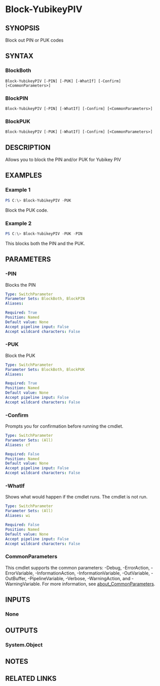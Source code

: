 ﻿---
external help file: powershellYK.dll-Help.xml
Module Name: powershellYK
online version:
schema: 2.0.0
---

# Block-YubikeyPIV

## SYNOPSIS
Block out PIN or PUK codes

## SYNTAX

### BlockBoth
```
Block-YubikeyPIV [-PIN] [-PUK] [-WhatIf] [-Confirm] [<CommonParameters>]
```

### BlockPIN
```
Block-YubikeyPIV [-PIN] [-WhatIf] [-Confirm] [<CommonParameters>]
```

### BlockPUK
```
Block-YubikeyPIV [-PUK] [-WhatIf] [-Confirm] [<CommonParameters>]
```

## DESCRIPTION
Allows you to block the PIN and/or PUK for Yubikey PIV

## EXAMPLES

### Example 1
```powershell
PS C:\> Block-YubikeyPIV -PUK
```

Block the PUK code.

### Example 2
```powershell
PS C:\> Block-YubikeyPIV -PUK -PIN
```

This blocks both the PIN and the PUK.

## PARAMETERS

### -PIN
Blocks the PIN

```yaml
Type: SwitchParameter
Parameter Sets: BlockBoth, BlockPIN
Aliases:

Required: True
Position: Named
Default value: None
Accept pipeline input: False
Accept wildcard characters: False
```

### -PUK
Block the PUK

```yaml
Type: SwitchParameter
Parameter Sets: BlockBoth, BlockPUK
Aliases:

Required: True
Position: Named
Default value: None
Accept pipeline input: False
Accept wildcard characters: False
```

### -Confirm
Prompts you for confirmation before running the cmdlet.

```yaml
Type: SwitchParameter
Parameter Sets: (All)
Aliases: cf

Required: False
Position: Named
Default value: None
Accept pipeline input: False
Accept wildcard characters: False
```

### -WhatIf
Shows what would happen if the cmdlet runs.
The cmdlet is not run.

```yaml
Type: SwitchParameter
Parameter Sets: (All)
Aliases: wi

Required: False
Position: Named
Default value: None
Accept pipeline input: False
Accept wildcard characters: False
```

### CommonParameters
This cmdlet supports the common parameters: -Debug, -ErrorAction, -ErrorVariable, -InformationAction, -InformationVariable, -OutVariable, -OutBuffer, -PipelineVariable, -Verbose, -WarningAction, and -WarningVariable. For more information, see [about_CommonParameters](http://go.microsoft.com/fwlink/?LinkID=113216).

## INPUTS

### None

## OUTPUTS

### System.Object
## NOTES

## RELATED LINKS
